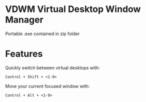# VDWM Virtual Desktop Window Manager

Portable .exe contained in zip folder

# Features

Quickly switch between virtual desktops with:

```
Control + Shift + <1-9>
```

Move your current focused window with:

```
Control + Alt + <1-9>
```

